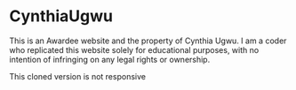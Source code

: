 # CynthiaUgwu

This is an Awardee website and the property of Cynthia Ugwu. I am a coder who replicated this website solely for educational purposes, with no intention of infringing on any legal rights or ownership.

This cloned version is not responsive
